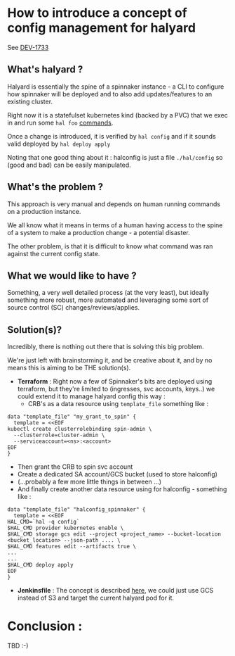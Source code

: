 # How to introduce a concept of config management for halyard

See [DEV-1733]

## What's halyard ?

Halyard is essentially the spine of a spinnaker instance - a CLI to configure how spinnaker will be deployed and to also add updates/features to an existing cluster.

Right now it is a statefulset kubernetes kind (backed by a PVC) that we exec in and run some `hal foo` [commands].

Once a change is introduced, it is verified by `hal config` and if it sounds valid deployed by `hal deploy apply`

Noting that one good thing about it : halconfig is just a file `./hal/config` so (good and bad) can be easily manipulated.

## What's the problem ?

This approach is very manual and depends on human running commands on a production instance.

We all know what it means in terms of a human having access to the spine of a system to make a production change - a potential disaster.

The other problem, is that it is difficult to know what command was ran against the current config state.

## What we would like to have ?

Something, a very well detailed process (at the very least), but ideally something more robust, more automated and leveraging some sort of source control (SC) changes/reviews/applies.

## Solution(s)?

Incredibly, there is nothing out there that is solving this big problem.

We're just left with brainstorming it, and be creative about it, and by no means this is aiming to be THE solution(s).

- **Terraform** : Right now a few of Spinnaker's bits are deployed using terraform, but they're limited to (ingresses, svc accounts, keys..) we could extend it to manage halyard config this way :
  - CRB's as a data resource using `template_file` something like : 
```
data "template_file" "my_grant_to_spin" {
  template = <<EOF
kubectl create clusterrolebinding spin-admin \
  --clusterrole=cluster-admin \
  --serviceaccount=<ns>:<account>
EOF
}
```
  - Then grant the CRB to spin svc account
  - Create a dedicated SA account/GCS bucket (used to store halconfig)
  - (...probably a few more little things in between ...)
  - And finally create another data resource using for halconfig - something like :
```
data "template_file" "halconfig_spinnaker" {
  template = <<EOF
HAL_CMD=`hal -q config`
$HAL_CMD provider kubernetes enable \
$HAL_CMD storage gcs edit --project <project_name> --bucket-location <bucket_location> --json-path .... \
$HAL_CMD features edit --artifacts true \
...
...
$HAL_CMD deploy apply
EOF
}
```

- **Jenkinsfile** : The concept is described [here], we could just use GCS instead of S3 and target the current halyard pod for it.

# Conclusion :

TBD :-)


[here]: https://medium.com/@jwenz723/using-jenkins-to-install-spinnaker-1af7d87281fe
[DEV-1733]: https://liveramp.atlassian.net/browse/DEV-1733
[commands]: https://spinnaker.io/reference/halyard/commands/
